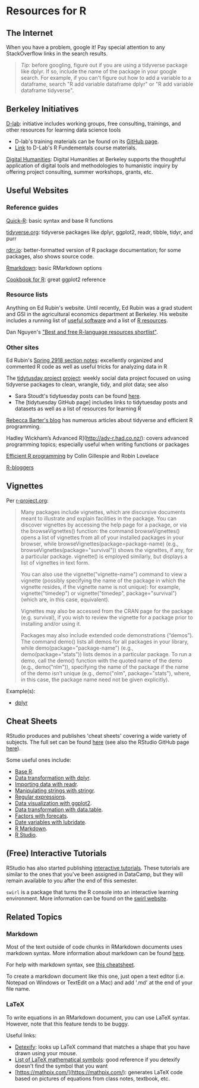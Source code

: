 # Resources for R 

## The Internet 

When you have a problem, google it! Pay special attention to any StackOverflow links in the search results. 

> *Tip:* before googling, figure out if you are using a tidyverse package like dplyr. If so, include the name of the package in your google search. For example, if you can't figure out how to add a variable to a dataframe, search "R add variable dataframe dplyr" or "R add variable dataframe tidyverse". 

## Berkeley Initiatives 

[D-lab](https://dlab.berkeley.edu/): initiative includes working groups, free consulting, trainings, and other resources for learning data science tools 
* D-lab's training materials can be found on its [GitHub page](https://github.com/dlab-berkeley).
* [Link](https://github.com/dlab-berkeley/R-Fundamentals) to D-Lab's R Fundementals course materials. 

[Digital Humanities](http://digitalhumanities.berkeley.edu/): Digital Humanities at Berkeley supports the thoughtful application of digital tools and methodologies to humanistic inquiry by offering project consulting, summer workshops, grants, etc.


## Useful Websites

### Reference guides

[Quick-R](https://www.statmethods.net/index.html): basic syntax and base R functions

[tidyverse.org](https://www.tidyverse.org/): tidyverse packages like dplyr, ggplot2, readr, tibble, tidyr, and purr

[rdrr.io](https://rdrr.io/): better-formatted version of R package documentation; for some packages, also shows source code. 

[Rmarkdown](https://kbroman.org/knitr_knutshell/pages/Rmarkdown.html): basic RMarkdown options

[Cookbook for R](http://www.cookbook-r.com/Graphs/): great ggplot2 reference 


### Resource lists

Anything on Ed Rubin's website. Until recently, Ed Rubin was a grad student and GSI in the agricultural economics department at Berkeley. His website includes a running list of [useful software](http://edrub.in/links.html) and a list of [R resources](http://edrub.in/ARE212/resources.html). 

Dan Nguyen's ["Best and free R-language resources shortlist"](http://blog.danwin.com/best-and-free-r-language-resources/).



### Other sites

Ed Rubin's [Spring 2918 section notes](http://edrub.in/ARE212/index.html): excellently organized and commented R code as well as useful tricks for analyzing data in R

The [tidytusday project](https://thomasmock.netlify.com/post/tidytuesday-a-weekly-social-data-project-in-r/) [project](https://github.com/rfordatascience/tidytuesday): weekly social data project focused on using tidyverse packages to clean, wrangle, tidy, and plot data; see also 
* Sara Stoudt's tidytuesday posts can be found [here](https://sastoudt.github.io/tidytuesday/).
* The [tidytuesday GitHub page] includes links to tidytuesday posts and datasets as well as a list of resources for learning R

[Rebecca Barter's blog](http://www.rebeccabarter.com/blog/) has numerous articles about tidyverse and efficient R programming. 

Hadley Wickham’s Advanced R](http://adv-r.had.co.nz/): covers advanced programming topics; especially useful when writing functions or packages

[Efficient R programming](https://csgillespie.github.io/efficientR/) by Colin Gillespie and Robin Lovelace

[R-bloggers](https://www.r-bloggers.com/)


## Vignettes

Per [r-project.org](https://www.r-project.org/help.html):

> Many packages include vignettes, which are discursive documents meant to illustrate and explain facilities in the package. You can discover vignettes by accessing the help page for a package, or via the browseVignettes() function: the command browseVignettes() opens a list of vignettes from all of your installed packages in your browser, while browseVignettes(package=package-name) (e.g., browseVignettes(package="survival")) shows the vignettes, if any, for a particular package. vignette() is employed similarly, but displays a list of vignettes in text form.
> 
> You can also use the vignette("vignette-name") command to view a vignette (possibly specifying the name of the package in which the vignette resides, if the vignette name is not unique): for example, vignette("timedep") or vignette("timedep", package="survival") (which are, in this case, equivalent).
> 
> Vignettes may also be accessed from the CRAN page for the package (e.g. survival), if you wish to review the vignette for a package prior to installing and/or using it.
> 
> Packages may also include extended code demonstrations (“demos”). The command demo() lists all demos for all packages in your library, while demo(package="package-name") (e.g., demo(package="stats")) lists demos in a particular package. To run a demo, call the demo() function with the quoted name of the demo (e.g., demo("nlm")), specifying the name of the package if the name of the demo isn’t unique (e.g., demo("nlm", package="stats"), where, in this case, the package name need not be given explicitly).

Example(s):
* [dplyr](https://cran.r-project.org/web/packages/dplyr/vignettes/dplyr.html)



## Cheat Sheets 

RStudio produces and publishes 'cheat sheets' covering a wide variety of subjects. The full set can be found [here](https://www.rstudio.com/resources/cheatsheets/) (see also the RStudio GitHub page [here](https://github.com/rstudio/cheatsheets)).

Some useful ones include: 
* [Base R](https://github.com/rstudio/cheatsheets/blob/master/base-r.pdf).
* [Data transformation with dplyr](https://github.com/rstudio/cheatsheets/blob/master/data-transformation.pdf).
* [Importing data with readr](https://github.com/rstudio/cheatsheets/blob/master/data-import.pdf).
* [Manipulating strings with stringr](https://github.com/rstudio/cheatsheets/blob/master/strings.pdf).
* [Regular expressions](https://github.com/rstudio/cheatsheets/blob/master/regex.pdf).
* [Data visualization with ggplot2](https://github.com/rstudio/cheatsheets/blob/master/data-visualization-2.1.pdf).
* [Data transformation with data.table](https://github.com/rstudio/cheatsheets/blob/master/datatable.pdf).
* [Factors with forecats](https://github.com/rstudio/cheatsheets/blob/master/factors.pdf).
* [Date variables with lubridate](https://github.com/rstudio/cheatsheets/blob/master/lubridate.pdf).
* [R Markdown](https://github.com/rstudio/cheatsheets/blob/master/rmarkdown-2.0.pdf).
* [R Studio](https://github.com/rstudio/cheatsheets/blob/master/rstudio-ide.pdf).


## (Free) Interactive Tutorials 

RStudio has also started publishing [interactive tutorials](https://rstudio.cloud/learn/primers). These tutorials are similar to the ones that you've been assigned in DataCamp, but they will remain available to you after the end of this semester. 

`swirl` is a package that turns the R console into an interactive learning environment. More information can be found on the [swirl website](https://swirlstats.com/). 


## Related Topics 

### Markdown 

Most of the text outside of code chunks in RMarkdown documents uses markdown syntax. More information about markdown can be found [here](https://daringfireball.net/projects/markdown/). 

For help with markdown syntax, see [this cheatsheet](https://github.com/adam-p/markdown-here/wiki/Markdown-Cheatsheet).

To create a markdown document like this one, just open a text editor (i.e. Notepad on Windows or TextEdit on a Mac) and add '.md' at the end of your file name. 

### LaTeX 

To write equations in an RMarkdown document, you can use LaTeX syntax. However, note that this feature tends to be buggy.

Useful links: 
* [Detexify](http://detexify.kirelabs.org/classify.html): looks up LaTeX command that matches a shape that you have drawn using your mouse. 
* [List of LaTeX mathematical symbols](https://oeis.org/wiki/List_of_LaTeX_mathematical_symbols): good reference if you detexify doesn't find the symbol that you want 
* [https://mathpix.com/](https://mathpix.com/): generates LaTeX code based on pictures of equations from class notes, textbook, etc.









